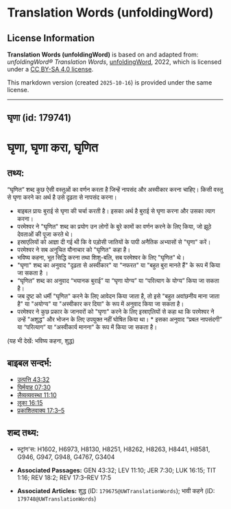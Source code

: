 # Translation Words (unfoldingWord)

## License Information

**Translation Words (unfoldingWord)** is based on and adapted from: _unfoldingWord® Translation Words_, [unfoldingWord](https://unfoldingword.org/utw), 2022, which is licensed under a [CC BY-SA 4.0 license](https://creativecommons.org/licenses/by-sa/4.0/legalcode.en).

This markdown version (created `2025-10-16`) is provided under the same license.



--------------------------------

## घृणा (id: 179741)

घृणा, घृणा करा, घृणित
=====================

तथ्य:
-----

“घृणित” शब्द कुछ ऐसी वस्तुओं का वर्णन करता है जिन्हें नापसंद और अस्वीकार करना चाहिए। किसी वस्तु से घृणा करने का अर्थ है उसे दृढ़ता से नापसंद करना।

* बाइबल प्रायः बुराई से घृणा की चर्चा करती है। इसका अर्थ है बुराई से घृणा करना और उसका त्याग करना।
* परमेश्वर ने "घृणित" शब्द का प्रयोग उन लोगों के बुरे कामों का वर्णन करने के लिए किया, जो झूठे देवताओं की पूजा करते थे।
* इस्राएलियों को आज्ञा दी गई थी कि वे पड़ोसी जातियों के पापी अनैतिक अभ्यासों से "घृणा" करें।
* परमेश्वर ने सब अनुचित यौनाचार को "घृणित" कहा है।
* भविष्य कहना, भूत सिद्धि करना तथा शिशु\-बलि, सब परमेश्वर के लिए "घृणित" थे।
* "घृणा" शब्द का अनुवाद "दृढ़ता से अस्वीकार" या "नफरत" या "बहुत बुरा मानते हैं" के रूप में किया जा सकता है ।
* “घृणित” शब्द का अनुवाद “भयानक बुराई” या “घृणा योग्य” या “परित्याग के योग्य” किया जा सकता है।
* जब दुष्ट को धर्मी "घृणित" करने के लिए आवेदन किया जाता है, तो इसे "बहुत अवांछनीय माना जाता है" या "अयोग्य" या "अस्वीकार कर दिया" के रूप में अनुवाद किया जा सकता है।
* परमेश्वर ने कुछ प्रकार के जानवरों को "घृणा" करने के लिए इस्राएलियों से कहा था कि परमेश्वर ने उन्हें "अशुद्ध" और भोजन के लिए उपयुक्त नहीं घोषित किया था। \* इसका अनुवाद “प्रबल नापसंदगी” या “परित्याग” या “अस्वीकार्य मानना” के रूप में किया जा सकता है।

(यह भी देखें: भविष्य कहना, शुद्ध)

बाइबल सन्दर्भ:
--------------

* [उत्पत्ति 43:32](https://ref.ly/Gen43:32)
* [यिर्मयाह 07:30](https://ref.ly/Jer7:30)
* [लैव्यव्यवस्था 11:10](https://ref.ly/Lev11:10)
* [लूका 16:15](https://ref.ly/Luke16:15)
* [प्रकाशितवाक्य 17:3–5](https://ref.ly/Rev17:3-Rev17:5)

शब्द तथ्य:
----------

* स्ट्रांग'स: H1602, H6973, H8130, H8251, H8262, H8263, H8441, H8581, G946, G947, G948, G4767, G3404

* **Associated Passages:** GEN 43:32; LEV 11:10; JER 7:30; LUK 16:15; TIT 1:16; REV 18:2; REV 17:3–REV 17:5
* **Associated Articles:** शुद्ध (ID: `179675@UWTranslationWords`); भावी कहने (ID: `179748@UWTranslationWords`)

